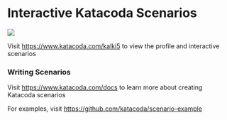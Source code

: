 # Interactive Katacoda Scenarios

[![](http://shields.katacoda.com/katacoda/kalki5/count.svg)](https://www.katacoda.com/kalki5 "Get your profile on Katacoda.com")

Visit https://www.katacoda.com/kalki5 to view the profile and interactive scenarios

### Writing Scenarios
Visit https://www.katacoda.com/docs to learn more about creating Katacoda scenarios

For examples, visit https://github.com/katacoda/scenario-example
